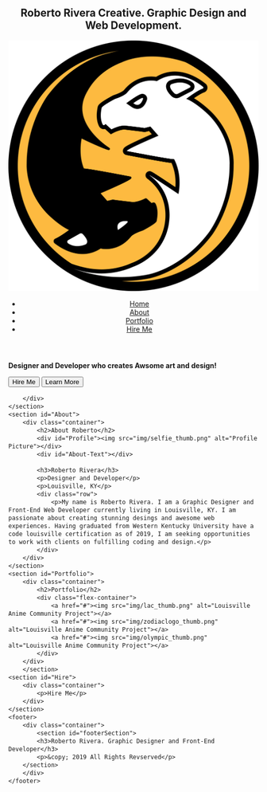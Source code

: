 <!DOCTYPE html>
<html lang="en">
<head>
    <meta charset="UTF-8">
    <meta name="viewport" content="width=device-width, initial-scale=1.0">
    <title>Code Practice</title>
    <link rel="stylesheet" href="css/styles.css">
</head>
<body>
    <section id="Hero">
        <div class="container">
            <header class="flex-container">
                <h1 id="Site-Title">Roberto Rivera Creative. Graphic Design and Web Development.</h1>
                <img src="img/zodiaclogo.png" alt="Logo" id="Logo">
                <nav>
                    <ul class="flex-container uppercase">
                        <li><a href="#">Home</a></li>
                        <li><a href="#">About</a></li>
                        <li><a href="#">Portfolio</a></li>
                        <li><a href="#">Hire Me</a></li>
                    </ul>
                </nav>
            </header>
            <div id="Hero-Content">
                <p class="uppercase"><strong>Designer and Developer who creates Awsome art and design!</strong></p>
                <button class="btn-primary">Hire Me</button>
                <button class="btn-secondary">Learn More</button>
            </div>
            
        </div>
    </section>
    <section id="About">
        <div class="container">
            <h2>About Roberto</h2>
            <div id="Profile"><img src="img/selfie_thumb.png" alt="Profile Picture"></div>
            <div id="About-Text"></div>
            
            <h3>Roberto Rivera</h3>
            <p>Designer and Developer</p>
            <p>Louisville, KY</p>
            <div class="row">
                <p>My name is Roberto Rivera. I am a Graphic Designer and Front-End Web Developer currently living in Louisville, KY. I am passionate about creating stunning desings and awesome web experiences. Having graduated from Western Kentucky University have a code louisville certification as of 2019, I am seeking opportunities to work with clients on fulfilling coding and design.</p>
            </div>
        </div>
    </section>
    <section id="Portfolio">
        <div class="container">
            <h2>Portfolio</h2>
            <div class="flex-container">
                <a href="#"><img src="img/lac_thumb.png" alt="Louisville Anime Community Project"></a>
                <a href="#"><img src="img/zodiaclogo_thumb.png" alt="Louisville Anime Community Project"></a>
                <a href="#"><img src="img/olympic_thumb.png" alt="Louisville Anime Community Project"></a>
            </div>
        </div>
        </section>
    <section id="Hire">
        <div class="container">
            <p>Hire Me</p>
        </div>
    </section>
    <footer>
        <div class="container">
            <section id="footerSection">
            <h3>Roberto Rivera. Graphic Designer and Front-End Developer</h3>
            <p>&copy; 2019 All Rights Revserved</p>
        </section>
        </div>
    </footer>
</body>
</html>

